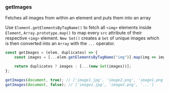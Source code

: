 ### getImages

Fetches all images from within an element and puts them into an array

Use `Element.getElementsByTagName()` to fetch all `<img>` elements inside `Element`, `Array.prototype.map()` to map every `src` attribute of their respective `<img>` element. `New Set()` creates a `Set` of unique images which is then converted into an `Array` with the `...` operator.

```js
const getImages = (elem, duplicates) => {
    const images = [...elem.getElementsByTagName("img")].map(img => img.getAttribute("src"));

    return duplicates ? images : [...(new Set(images))];
};
```

```js
getImages(document, true); // ['image1.jpg', 'image2.png', 'image1.png', '...']
getImages(document, false); // ['image1.jpg', 'image2.png', '...']
```